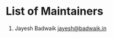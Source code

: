 <!---------------------------------------------------------------------------->
<!-- SPDX-License-Identifier: "Apache-2.0 OR MIT"                           -->
<!-- Copyright (C) 2020, Jayesh Badwaik <jayesh@badwaik.in>                 -->
<!---------------------------------------------------------------------------->
# List of Maintainers
1. Jayesh Badwaik <jayesh@badwaik.in>
